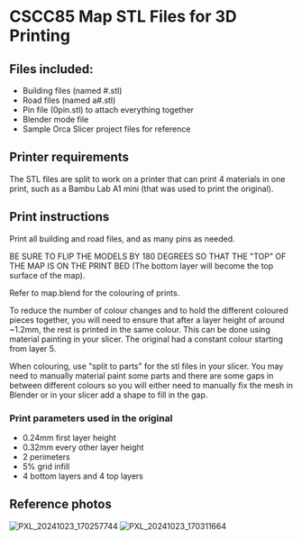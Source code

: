 # CSCC85 Map STL Files for 3D Printing

## Files included:

- Building files (named #.stl)
- Road files (named a#.stl)
- Pin file (0pin.stl) to attach everything together
- Blender mode file
- Sample Orca Slicer project files for reference

## Printer requirements

The STL files are split to work on a printer that can print 4 materials in one print, such as a Bambu Lab A1 mini (that was used to print the original).

## Print instructions

Print all building and road files, and as many pins as needed.

BE SURE TO FLIP THE MODELS BY 180 DEGREES SO THAT THE "TOP" OF THE MAP IS ON THE PRINT BED (The bottom layer will become the top surface of the map).

Refer to map.blend for the colouring of prints.

To reduce the number of colour changes and to hold the different coloured pieces together, you will need to ensure that after a layer height of around ~1.2mm, the rest is printed in the same colour. This can be done using material painting in your slicer. The original had a constant colour starting from layer 5.

When colouring, use "split to parts" for the stl files in your slicer. You may need to manually material paint some parts and there are some gaps in between different colours so you will either need to manually fix the mesh in Blender or in your slicer add a shape to fill in the gap.

### Print parameters used in the original

- 0.24mm first layer height
- 0.32mm every other layer height
- 2 perimeters
- 5% grid infill
- 4 bottom layers and 4 top layers

## Reference photos

![PXL_20241023_170257744](https://github.com/user-attachments/assets/a14b4570-d2f5-473f-b598-51849346862c)
![PXL_20241023_170311664](https://github.com/user-attachments/assets/39473a94-e6a1-49d0-98b1-9eda2494484d)
